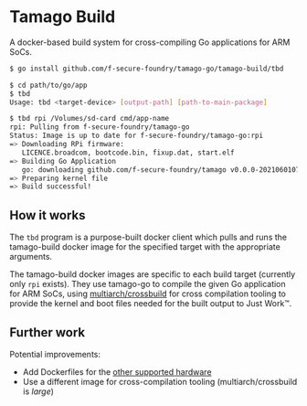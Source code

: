# Tamago Build

A docker-based build system for cross-compiling Go applications for ARM SoCs.

```bash
$ go install github.com/f-secure-foundry/tamago-go/tamago-build/tbd

$ cd path/to/go/app
$ tbd
Usage: tbd <target-device> [output-path] [path-to-main-package]

$ tbd rpi /Volumes/sd-card cmd/app-name
rpi: Pulling from f-secure-foundry/tamago-go
Status: Image is up to date for f-secure-foundry/tamago-go:rpi
=> Downloading RPi firmware:
   LICENCE.broadcom, bootcode.bin, fixup.dat, start.elf
=> Building Go Application
   go: downloading github.com/f-secure-foundry/tamago v0.0.0-20210601073428-3d51445fa773
=> Preparing kernel file
=> Build successful!
```

## How it works

The `tbd` program is a purpose-built docker client which pulls and runs the tamago-build docker image for the specified target with the appropriate arguments.

The tamago-build docker images are specific to each build target (currently only `rpi` exists). They use tamago-go to compile the given Go application for ARM SoCs, using [multiarch/crossbuild](https://github.com/multiarch/crossbuild) for cross compilation tooling to provide the kernel and boot files needed for the built output to Just Work™. 

## Further work

Potential improvements:

- Add Dockerfiles for the [other supported hardware](https://github.com/f-secure-foundry/tamago#supported-hardware)
- Use a different image for cross-compilation tooling (multiarch/crossbuild is _large_)
